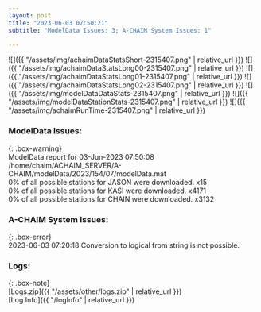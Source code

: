 ```yaml
---
layout: post
title: "2023-06-03 07:50:21"
subtitle: "ModelData Issues: 3; A-CHAIM System Issues: 1"

---
```


![]({{ "/assets/img/achaimDataStatsShort-2315407.png" | relative_url }})
![]({{ "/assets/img/achaimDataStatsLong00-2315407.png" | relative_url }})
![]({{ "/assets/img/achaimDataStatsLong01-2315407.png" | relative_url }})
![]({{ "/assets/img/achaimDataStatsLong02-2315407.png" | relative_url }})
![]({{ "/assets/img/modelDataDataStats-2315407.png" | relative_url }})
![]({{ "/assets/img/modelDataStationStats-2315407.png" | relative_url }})
![]({{ "/assets/img/achaimRunTime-2315407.png" | relative_url }})


### ModelData Issues:  
  
{: .box-warning}  
 ModelData report for 03-Jun-2023 07:50:08   
 /home/chaim/ACHAIM_SERVER/A-CHAIM/modelData/2023/154/07/modelData.mat   
 0% of all possible stations for JASON were downloaded. x15   
 0% of all possible stations for KASI were downloaded. x4171   
 0% of all possible stations for CHAIN were downloaded. x3132   
  
### A-CHAIM System Issues:  
  
{: .box-error}  
2023-06-03 07:20:18 Conversion to logical from string is not possible.  

### Logs:  
  
{: .box-note}  
[Logs.zip]({{ "/assets/other/logs.zip" | relative_url }})  
[Log Info]({{ "/logInfo" | relative_url }})  
